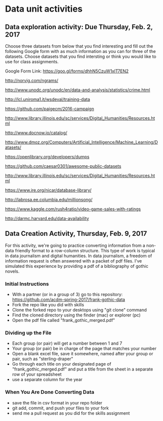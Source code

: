 # Data unit activities

## Data exploration activity: Due Thursday, Feb. 2, 2017

Choose three datasets from below that you find interesting and fill out the following Google form with as much information as you can for three of the datasets. Choose datasets that you find intersting or think you would like to use for class assignments.

Google Form Link: https://goo.gl/forms/dhhN5CzuW1xlT7EN2


http://norvig.com/ngrams/

http://www.unodc.org/unodc/en/data-and-analysis/statistics/crime.html

http://lcl.uniroma1.it/wsdeval/training-data

https://github.com/paigecm/2016-campaign

http://www.library.illinois.edu/sc/services/Digital_Humanities/Resources.html

http://www.docnow.io/catalog/

http://www.dmoz.org/Computers/Artificial_Intelligence/Machine_Learning/Datasets/

https://openlibrary.org/developers/dumps

https://github.com/caesar0301/awesome-public-datasets

http://www.library.illinois.edu/sc/services/Digital_Humanities/Resources.html

https://www.ire.org/nicar/database-library/

http://labrosa.ee.columbia.edu/millionsong/

https://www.kaggle.com/rush4ratio/video-game-sales-with-ratings

http://darmc.harvard.edu/data-availability

## Data Creation Activity, Thursday, Feb. 9, 2017

For this activity, we're going to practice converting information from a non-data friendly format to a row-column structure. This type of work is typical in data journalism and digital humanities. In data journalism, a freedom of information request is often answered with a packet of pdf files. I've simulated this experience by providing a pdf of a bibliography of gothic novels.

### Initial Instructions

- With a partner (or in a group of 3) go to this repository: https://github.com/acdm-spring-2017/frank-gothic-data
- Fork the repo like you did with skills
- Clone the forked repo to your desktops using "git clone" command
- Find the cloned directory using the finder (mac) or explorer (pc)
- Open the pdf file called "frank_gothic_merged.pdf"

### Dividing up the File

- Each group (or pair) will get a number between 1 and 7
- Your group (or pair) be in charge of the page that matches your number
- Open a blank excel file, save it somewhere, named after your group or pair, such as "sterling-draper"
- Go through each title on your designated page of "frank_gothic_merged.pdf" and put a title from the sheet in a separate row of your spreadsheet
- use a separate column for the year

### When You Are Done Converting Data

- save the file in csv format in your repo folder
- git add, commit, and push your files to your fork
- send me a pull request as you did for the skills assignment
